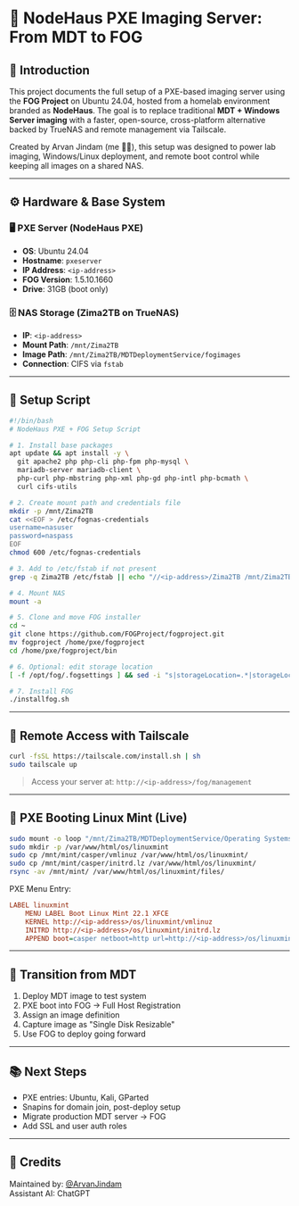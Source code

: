 
# 🧠 NodeHaus PXE Imaging Server: From MDT to FOG

## 📌 Introduction
This project documents the full setup of a PXE-based imaging server using the **FOG Project** on Ubuntu 24.04, hosted from a homelab environment branded as **NodeHaus**. The goal is to replace traditional **MDT + Windows Server imaging** with a faster, open-source, cross-platform alternative backed by TrueNAS and remote management via Tailscale.

Created by Arvan Jindam (me 🙋‍♂️), this setup was designed to power lab imaging, Windows/Linux deployment, and remote boot control while keeping all images on a shared NAS.

---

## ⚙️ Hardware & Base System

### 🖥 PXE Server (NodeHaus PXE)
- **OS**: Ubuntu 24.04  
- **Hostname**: `pxeserver`  
- **IP Address**: `<ip-address>`  
- **FOG Version**: 1.5.10.1660  
- **Drive**: 31GB (boot only)  

### 🗄️ NAS Storage (Zima2TB on TrueNAS)
- **IP**: `<ip-address>`  
- **Mount Path**: `/mnt/Zima2TB`  
- **Image Path**: `/mnt/Zima2TB/MDTDeploymentService/fogimages`  
- **Connection**: CIFS via `fstab`

---

## 🧰 Setup Script

```bash
#!/bin/bash
# NodeHaus PXE + FOG Setup Script

# 1. Install base packages
apt update && apt install -y \
  git apache2 php php-cli php-fpm php-mysql \
  mariadb-server mariadb-client \
  php-curl php-mbstring php-xml php-gd php-intl php-bcmath \
  curl cifs-utils

# 2. Create mount path and credentials file
mkdir -p /mnt/Zima2TB
cat <<EOF > /etc/fognas-credentials
username=nasuser
password=naspass
EOF
chmod 600 /etc/fognas-credentials

# 3. Add to /etc/fstab if not present
grep -q Zima2TB /etc/fstab || echo "//<ip-address>/Zima2TB /mnt/Zima2TB cifs credentials=/etc/fognas-credentials,uid=fogproject,gid=www-data,file_mode=0777,dir_mode=0777,nounix,noserverino 0 0" >> /etc/fstab

# 4. Mount NAS
mount -a

# 5. Clone and move FOG installer
cd ~
git clone https://github.com/FOGProject/fogproject.git
mv fogproject /home/pxe/fogproject
cd /home/pxe/fogproject/bin

# 6. Optional: edit storage location
[ -f /opt/fog/.fogsettings ] && sed -i "s|storageLocation=.*|storageLocation='/mnt/Zima2TB/MDTDeploymentService/fogimages'|" /opt/fog/.fogsettings

# 7. Install FOG
./installfog.sh
```

---

## 🔐 Remote Access with Tailscale
```bash
curl -fsSL https://tailscale.com/install.sh | sh
sudo tailscale up
```

> Access your server at: `http://<ip-address>/fog/management`

---

## 🧪 PXE Booting Linux Mint (Live)
```bash
sudo mount -o loop "/mnt/Zima2TB/MDTDeploymentService/Operating Systems/linuxmint-22.1-xfce-64bit.iso" /mnt/mint
sudo mkdir -p /var/www/html/os/linuxmint
sudo cp /mnt/mint/casper/vmlinuz /var/www/html/os/linuxmint/
sudo cp /mnt/mint/casper/initrd.lz /var/www/html/os/linuxmint/
rsync -av /mnt/mint/ /var/www/html/os/linuxmint/files/
```

PXE Menu Entry:
```cfg
LABEL linuxmint
    MENU LABEL Boot Linux Mint 22.1 XFCE
    KERNEL http://<ip-address>/os/linuxmint/vmlinuz
    INITRD http://<ip-address>/os/linuxmint/initrd.lz
    APPEND boot=casper netboot=http url=http://<ip-address>/os/linuxmint/files/ locale=en_US.UTF-8 keyboard-setup/layoutcode=us
```

---

## 🔁 Transition from MDT

1. Deploy MDT image to test system  
2. PXE boot into FOG → Full Host Registration  
3. Assign an image definition  
4. Capture image as "Single Disk Resizable"  
5. Use FOG to deploy going forward

---

## 📚 Next Steps

- PXE entries: Ubuntu, Kali, GParted  
- Snapins for domain join, post-deploy setup  
- Migrate production MDT server → FOG  
- Add SSL and user auth roles

---

## 🙌 Credits

Maintained by: [@ArvanJindam](https://github.com/arvanjindam)  
Assistant AI: ChatGPT
